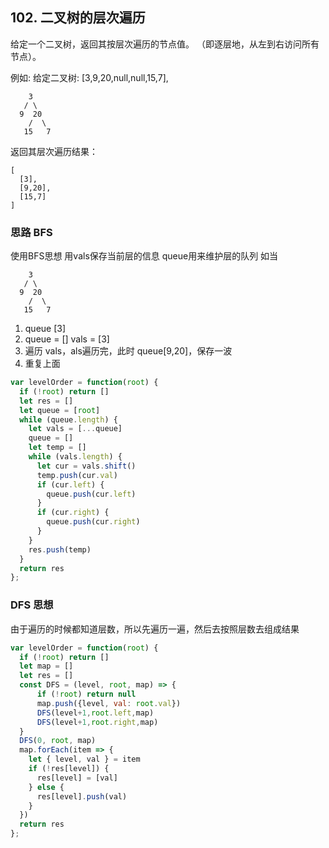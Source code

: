 ## 102. 二叉树的层次遍历

给定一个二叉树，返回其按层次遍历的节点值。 （即逐层地，从左到右访问所有节点）。

例如:
给定二叉树: [3,9,20,null,null,15,7],

```
    3
   / \
  9  20
    /  \
   15   7
```

返回其层次遍历结果：

```
[
  [3],
  [9,20],
  [15,7]
]
```

### 思路 BFS
使用BFS思想
用vals保存当前层的信息
queue用来维护层的队列
如当
```
    3
   / \
  9  20
    /  \
   15   7
```
1. queue [3]
2. queue = [] vals = [3]
3. 遍历 vals，als遍历完，此时 queue[9,20]，保存一波
4. 重复上面

```javascript
var levelOrder = function(root) {
  if (!root) return []
  let res = []
  let queue = [root]
  while (queue.length) {
    let vals = [...queue]
    queue = []
    let temp = []
    while (vals.length) {
      let cur = vals.shift()
      temp.push(cur.val)
      if (cur.left) {
        queue.push(cur.left)
      }
      if (cur.right) {
        queue.push(cur.right)
      }
    }
    res.push(temp)
  }
  return res
};
```

### DFS 思想
由于遍历的时候都知道层数，所以先遍历一遍，然后去按照层数去组成结果
```javascript
var levelOrder = function(root) {
  if (!root) return []
  let map = []
  let res = []
  const DFS = (level, root, map) => {
      if (!root) return null
      map.push({level, val: root.val})
      DFS(level+1,root.left,map)
      DFS(level+1,root.right,map)
  }
  DFS(0, root, map)
  map.forEach(item => {
    let { level, val } = item
    if (!res[level]) {
      res[level] = [val]
    } else {
      res[level].push(val)
    }
  })
  return res
};
```
